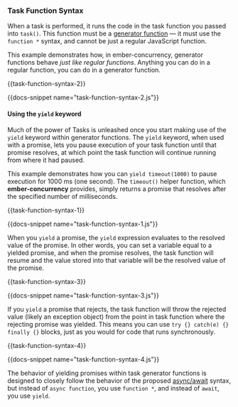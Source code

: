 <h3>Task Function Syntax</h3>

<p>
  When a task is performed, it runs the code in the task function
  you passed into <code>task()</code>. This function must
  be a <a href="https://developer.mozilla.org/en-US/docs/Web/JavaScript/Reference/Statements/function*">generator function</a>
  &mdash; it must use the <code>function *</code> syntax, and cannot
  be just a regular JavaScript function.
</p>

<p>
  This example demonstrates how, in ember-concurrency, generator
  functions behave <em>just like regular functions</em>. Anything you can
  do in a regular function, you can do in a generator function.
</p>

{{task-function-syntax-2}}

{{docs-snippet name="task-function-syntax-2.js"}}

<h4>Using the <code>yield</code> keyword</h4>

<p>
  Much of the power of Tasks is unleashed once you start making
  use of the <code>yield</code> keyword within generator functions.
  The <code>yield</code> keyword, when used with a promise, lets you
  pause execution of your task function until that promise resolves, at
  which point the task function will continue running from where it
  had paused.
</p>

<p>
  This example demonstrates how you can <code>yield timeout(1000)</code>
  to pause execution for 1000 ms (one second). The <code>timeout()</code>
  helper function, which <strong>ember-concurrency</strong> provides,
  simply returns a promise that resolves after the specified number of milliseconds.
</p>

{{task-function-syntax-1}}

{{docs-snippet name="task-function-syntax-1.js"}}

<p>
  When you <code>yield</code> a promise, the <code>yield</code> expression
  evaluates to the resolved value of the promise. In other words, you can
  set a variable equal to a yielded promise, and when the promise resolves,
  the task function will resume and the value stored into that variable will
  be the resolved value of the promise.
</p>

{{task-function-syntax-3}}

{{docs-snippet name="task-function-syntax-3.js"}}

<p>
  If you <code>yield</code> a promise that rejects, the task function will
  throw the rejected value (likely an exception object) from the point in
  task function where the rejecting promise was yielded. This means you can
  use <code>try {} catch(e) {} finally {}</code> blocks, just as you would
  for code that runs synchronously.
</p>

{{task-function-syntax-4}}

{{docs-snippet name="task-function-syntax-4.js"}}

<p>
  The behavior of yielding promises within task generator functions
  is designed to closely follow the behavior of the proposed
  <a href="https://github.com/tc39/ecmascript-asyncawait">async/await</a>
  syntax, but instead of <code>async function</code>, you use
  <code>function *</code>, and instead of <code>await</code>, you
  use <code>yield</code>.
</p>

